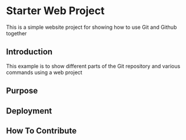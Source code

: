 # Starter Web Project
This is a simple website project for showing how to use Git and Github together

## Introduction
This example is to show different parts of the Git repository and various commands using a web project
## Purpose

## Deployment 

## How To Contribute
